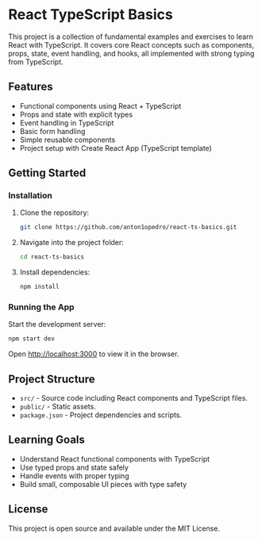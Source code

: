 # React TypeScript Basics

This project is a collection of fundamental examples and exercises to learn React with TypeScript. It covers core React concepts such as components, props, state, event handling, and hooks, all implemented with strong typing from TypeScript.

## Features

- Functional components using React + TypeScript
- Props and state with explicit types
- Event handling in TypeScript
- Basic form handling
- Simple reusable components
- Project setup with Create React App (TypeScript template)

## Getting Started

### Installation

1. Clone the repository:
   ```bash
   git clone https://github.com/anton1opedro/react-ts-basics.git

2. Navigate into the project folder:

   ```bash
   cd react-ts-basics
   ```
3. Install dependencies:

   ```bash
   npm install
   ```

### Running the App

Start the development server:

```bash
npm start dev
```

Open [http://localhost:3000](http://localhost:3000) to view it in the browser.

## Project Structure

* `src/` - Source code including React components and TypeScript files.
* `public/` - Static assets.
* `package.json` - Project dependencies and scripts.

## Learning Goals

* Understand React functional components with TypeScript
* Use typed props and state safely
* Handle events with proper typing
* Build small, composable UI pieces with type safety

## License

This project is open source and available under the MIT License.
